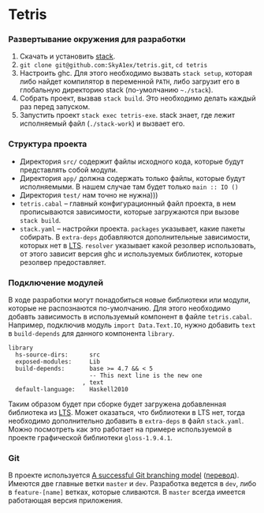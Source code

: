 # Tetris

### Развертывание окружения для разработки
1. Скачать и установить [stack](https://github.com/commercialhaskell/stack).
2. `git clone git@github.com:SkyA1ex/tetris.git`, `cd tetris`
3. Настроить ghc. Для этого необходимо вызвать `stack setup`, которая либо найдет компилятор в переменной `PATH`, либо загрузит его в глобальную директорию stack (по-умолчанию `~./stack`).
4. Собрать проект, вызвав `stack build`. Это необходимо делать каждый раз перед запуском.
5. Запустить проект `stack exec tetris-exe`. stack знает, где лежит исполняемый файл (`./stack-work`) и вызвает его.

### Структура проекта

* Директория `src/` содержит файлы исходного кода, которые будут представлять собой модули.
* Директория `app/` должна содержать только файлы, которые будут исполняемыми. В нашем случае там будет только `main :: IO ()`
* Директория `test/` нам точно не нужна)))
* `tetris.cabal` – главный конфигурационный файл проекта, в нем прописываются зависимости, которые загружаются при вызове `stack build`.
* `stack.yaml` – настройки проекта. `packages` указывает, какие пакеты собирать. В `extra-deps` добавляются дополнительные зависимости, которых нет в [LTS](https://www.stackage.org/lts-3.17). `resolver` указывает какой резолвер использовать, от этого зависит версия ghc и используемых библиотек, которые резолвер предоставляет.

### Подключение модулей
В ходе разработки могут понадобиться новые библиотеки или модули, которые не распознаются по-умолчанию. Для этого необходимо добавть зависимость в используемый компонент в файле `tetris.cabal`. Например, подключив модуль `import Data.Text.IO`, нужно добавить `text` в `build-depends` для данного компонента `library`. 
```
library
  hs-source-dirs:      src
  exposed-modules:     Lib
  build-depends:       base >= 4.7 && < 5
                       -- This next line is the new one
                     , text
  default-language:    Haskell2010
  ```
Таким образом будет при сборке будет загружена добавленная библиотека из [LTS](https://www.stackage.org/lts-3.17).
Может оказаться, что библиотеки в LTS нет, тогда необходимо дополнительно добавить в `extra-deps` в файл `stack.yaml`. Можно посмотреть как это работает на примере используемой в проекте графической библиотеки `gloss-1.9.4.1`.

### Git
В проекте используется [A successful Git branching model](http://nvie.com/posts/a-successful-git-branching-model/) ([перевод](http://habrahabr.ru/post/106912/)).
Имеются две главные ветки `master` и `dev`. Разработка ведется в `dev`, либо в `feature-[name]` ветках, которые сливаются. В `master` всегда имеется работающая версия приложения.

